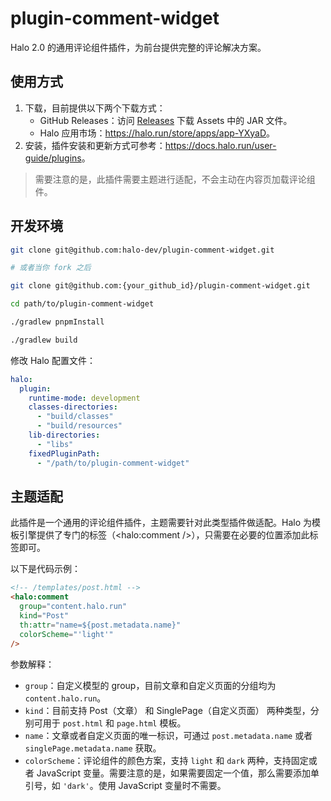 # plugin-comment-widget

Halo 2.0 的通用评论组件插件，为前台提供完整的评论解决方案。

## 使用方式

1. 下载，目前提供以下两个下载方式：
    - GitHub Releases：访问 [Releases](https://github.com/halo-dev/plugin-comment-widget/releases) 下载 Assets 中的 JAR 文件。
    - Halo 应用市场：<https://halo.run/store/apps/app-YXyaD>。
2. 安装，插件安装和更新方式可参考：<https://docs.halo.run/user-guide/plugins>。

> 需要注意的是，此插件需要主题进行适配，不会主动在内容页加载评论组件。

## 开发环境

```bash
git clone git@github.com:halo-dev/plugin-comment-widget.git

# 或者当你 fork 之后

git clone git@github.com:{your_github_id}/plugin-comment-widget.git
```

```bash
cd path/to/plugin-comment-widget
```

```bash
./gradlew pnpmInstall

./gradlew build
```

修改 Halo 配置文件：

```yaml
halo:
  plugin:
    runtime-mode: development
    classes-directories:
      - "build/classes"
      - "build/resources"
    lib-directories:
      - "libs"
    fixedPluginPath:
      - "/path/to/plugin-comment-widget"
```

## 主题适配

此插件是一个通用的评论组件插件，主题需要针对此类型插件做适配。Halo 为模板引擎提供了专门的标签（<halo:comment />），只需要在必要的位置添加此标签即可。

以下是代码示例：

```html
<!-- /templates/post.html -->
<halo:comment
  group="content.halo.run"
  kind="Post"
  th:attr="name=${post.metadata.name}"
  colorScheme="'light'"
/>
```

参数解释：

- `group`：自定义模型的 group，目前文章和自定义页面的分组均为 `content.halo.run`。
- `kind`：目前支持 Post（文章） 和 SinglePage（自定义页面） 两种类型，分别可用于 `post.html` 和 `page.html` 模板。
- `name`：文章或者自定义页面的唯一标识，可通过 `post.metadata.name` 或者 `singlePage.metadata.name` 获取。
- `colorScheme`：评论组件的颜色方案，支持 `light` 和 `dark` 两种，支持固定或者 JavaScript 变量。需要注意的是，如果需要固定一个值，那么需要添加单引号，如 `'dark'`。使用 JavaScript 变量时不需要。
